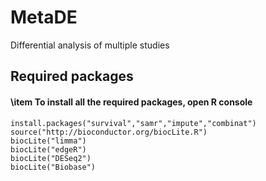 # MetaDE
Differential analysis of multiple studies

## Required packages
#### \item To install all the required packages, open R console
```{r eval=FALSE}
install.packages("survival","samr","impute","combinat")
source("http://bioconductor.org/biocLite.R")
biocLite("limma")
biocLite("edgeR")
biocLite("DESeq2")
biocLite("Biobase")
```
